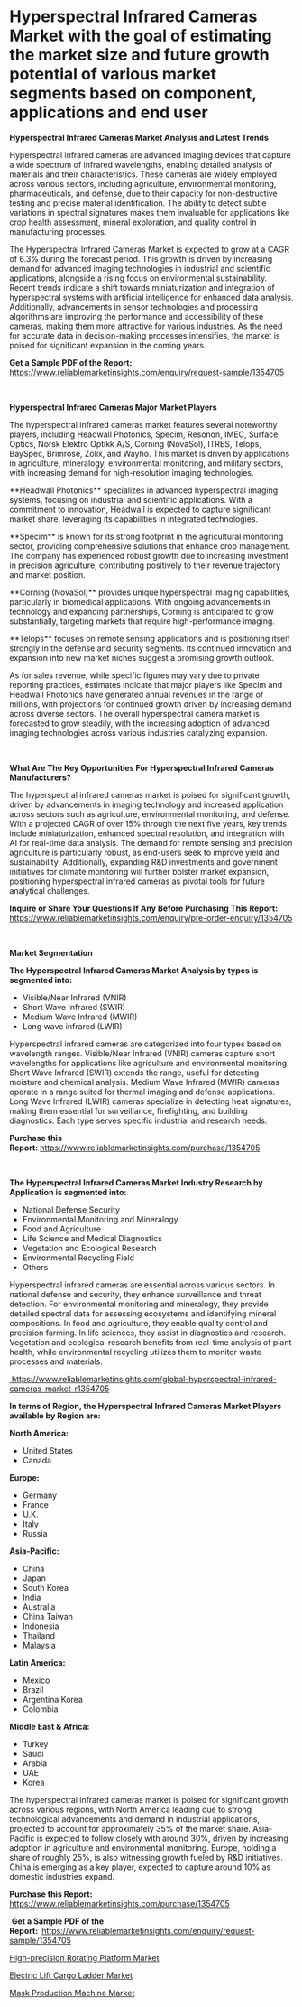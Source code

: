 <p><h1>Hyperspectral Infrared Cameras Market with the goal of estimating the market size and future growth potential of various market segments based on component, applications and end user</h1></p><p><strong>Hyperspectral Infrared Cameras Market Analysis and Latest Trends</strong></p>
<p><p>Hyperspectral infrared cameras are advanced imaging devices that capture a wide spectrum of infrared wavelengths, enabling detailed analysis of materials and their characteristics. These cameras are widely employed across various sectors, including agriculture, environmental monitoring, pharmaceuticals, and defense, due to their capacity for non-destructive testing and precise material identification. The ability to detect subtle variations in spectral signatures makes them invaluable for applications like crop health assessment, mineral exploration, and quality control in manufacturing processes.</p><p>The Hyperspectral Infrared Cameras Market is expected to grow at a CAGR of 6.3% during the forecast period. This growth is driven by increasing demand for advanced imaging technologies in industrial and scientific applications, alongside a rising focus on environmental sustainability. Recent trends indicate a shift towards miniaturization and integration of hyperspectral systems with artificial intelligence for enhanced data analysis. Additionally, advancements in sensor technologies and processing algorithms are improving the performance and accessibility of these cameras, making them more attractive for various industries. As the need for accurate data in decision-making processes intensifies, the market is poised for significant expansion in the coming years.</p></p>
<p><strong>Get a Sample PDF of the Report:&nbsp;</strong> <a href="https://www.reliablemarketinsights.com/enquiry/request-sample/1354705?utm_campaign=2182&utm_medium=2&utm_source=Github&utm_content=ia&utm_term=28022025&utm_id=hyperspectral-infrared-cameras">https://www.reliablemarketinsights.com/enquiry/request-sample/1354705</a></p>
<p>&nbsp;</p>
<p><strong>Hyperspectral Infrared Cameras Major Market Players</strong></p>
<p><p>The hyperspectral infrared cameras market features several noteworthy players, including Headwall Photonics, Specim, Resonon, IMEC, Surface Optics, Norsk Elektro Optikk A/S, Corning (NovaSol), ITRES, Telops, BaySpec, Brimrose, Zolix, and Wayho. This market is driven by applications in agriculture, mineralogy, environmental monitoring, and military sectors, with increasing demand for high-resolution imaging technologies.</p><p>**Headwall Photonics** specializes in advanced hyperspectral imaging systems, focusing on industrial and scientific applications. With a commitment to innovation, Headwall is expected to capture significant market share, leveraging its capabilities in integrated technologies.</p><p>**Specim** is known for its strong footprint in the agricultural monitoring sector, providing comprehensive solutions that enhance crop management. The company has experienced robust growth due to increasing investment in precision agriculture, contributing positively to their revenue trajectory and market position.</p><p>**Corning (NovaSol)** provides unique hyperspectral imaging capabilities, particularly in biomedical applications. With ongoing advancements in technology and expanding partnerships, Corning is anticipated to grow substantially, targeting markets that require high-performance imaging.</p><p>**Telops** focuses on remote sensing applications and is positioning itself strongly in the defense and security segments. Its continued innovation and expansion into new market niches suggest a promising growth outlook.</p><p>As for sales revenue, while specific figures may vary due to private reporting practices, estimates indicate that major players like Specim and Headwall Photonics have generated annual revenues in the range of millions, with projections for continued growth driven by increasing demand across diverse sectors. The overall hyperspectral camera market is forecasted to grow steadily, with the increasing adoption of advanced imaging technologies across various industries catalyzing expansion.</p></p>
<p>&nbsp;</p>
<p><strong>What Are The Key Opportunities For Hyperspectral Infrared Cameras Manufacturers?</strong></p>
<p><p>The hyperspectral infrared cameras market is poised for significant growth, driven by advancements in imaging technology and increased application across sectors such as agriculture, environmental monitoring, and defense. With a projected CAGR of over 15% through the next five years, key trends include miniaturization, enhanced spectral resolution, and integration with AI for real-time data analysis. The demand for remote sensing and precision agriculture is particularly robust, as end-users seek to improve yield and sustainability. Additionally, expanding R&D investments and government initiatives for climate monitoring will further bolster market expansion, positioning hyperspectral infrared cameras as pivotal tools for future analytical challenges.</p></p>
<p><strong>Inquire or Share Your Questions If Any Before Purchasing This Report:</strong> <a href="https://www.reliablemarketinsights.com/enquiry/pre-order-enquiry/1354705?utm_campaign=2182&utm_medium=2&utm_source=Github&utm_content=ia&utm_term=28022025&utm_id=hyperspectral-infrared-cameras">https://www.reliablemarketinsights.com/enquiry/pre-order-enquiry/1354705</a></p>
<p>&nbsp;</p>
<p><strong>Market Segmentation</strong></p>
<p><strong>The Hyperspectral Infrared Cameras Market Analysis by types is segmented into:</strong></p>
<p><ul><li>Visible/Near Infrared (VNIR)</li><li>Short Wave Infrared (SWIR)</li><li>Medium Wave Infrared (MWIR)</li><li>Long wave infrared (LWIR)</li></ul></p>
<p><p>Hyperspectral infrared cameras are categorized into four types based on wavelength ranges. Visible/Near Infrared (VNIR) cameras capture short wavelengths for applications like agriculture and environmental monitoring. Short Wave Infrared (SWIR) extends the range, useful for detecting moisture and chemical analysis. Medium Wave Infrared (MWIR) cameras operate in a range suited for thermal imaging and defense applications. Long Wave Infrared (LWIR) cameras specialize in detecting heat signatures, making them essential for surveillance, firefighting, and building diagnostics. Each type serves specific industrial and research needs.</p></p>
<p><strong>Purchase this Report:&nbsp;</strong><a href="https://www.reliablemarketinsights.com/purchase/1354705?utm_campaign=2182&utm_medium=2&utm_source=Github&utm_content=ia&utm_term=28022025&utm_id=hyperspectral-infrared-cameras">https://www.reliablemarketinsights.com/purchase/1354705</a></p>
<p>&nbsp;</p>
<p><strong>The Hyperspectral Infrared Cameras Market Industry Research by Application is segmented into:</strong></p>
<p><ul><li>National Defense Security</li><li>Environmental Monitoring and Mineralogy</li><li>Food and Agriculture</li><li>Life Science and Medical Diagnostics</li><li>Vegetation and Ecological Research</li><li>Environmental Recycling Field</li><li>Others</li></ul></p>
<p><p>Hyperspectral infrared cameras are essential across various sectors. In national defense and security, they enhance surveillance and threat detection. For environmental monitoring and mineralogy, they provide detailed spectral data for assessing ecosystems and identifying mineral compositions. In food and agriculture, they enable quality control and precision farming. In life sciences, they assist in diagnostics and research. Vegetation and ecological research benefits from real-time analysis of plant health, while environmental recycling utilizes them to monitor waste processes and materials.</p></p>
<p><a href="https://www.reliablemarketinsights.com/global-hyperspectral-infrared-cameras-market-r1354705?utm_campaign=2182&utm_medium=2&utm_source=Github&utm_content=ia&utm_term=28022025&utm_id=hyperspectral-infrared-cameras">&nbsp;https://www.reliablemarketinsights.com/global-hyperspectral-infrared-cameras-market-r1354705</a></p>
<p><strong>In terms of Region, the Hyperspectral Infrared Cameras Market Players available by Region are:</strong></p>
<p>
    <p> <strong> North America: </strong>
        <ul>
            <li>United States</li>
            <li>Canada</li>
        </ul>
        </p> 
    <p> <strong> Europe: </strong>
        <ul>
            <li>Germany</li>
            <li>France</li>
            <li>U.K.</li>
            <li>Italy</li>
            <li>Russia</li>
        </ul>
        </p> 
    <p> <strong> Asia-Pacific: </strong>
        <ul>
            <li>China</li>
            <li>Japan</li>
            <li>South Korea</li>
            <li>India</li>
            <li>Australia</li>
            <li>China Taiwan</li>
            <li>Indonesia</li>
            <li>Thailand</li>
            <li>Malaysia</li>
        </ul>
        </p> 
    <p> <strong> Latin America: </strong>
        <ul>
            <li>Mexico</li>
            <li>Brazil</li>
            <li>Argentina Korea</li>
            <li>Colombia</li>
        </ul>
        </p> 
    <p> <strong> Middle East & Africa: </strong>
        <ul>
            <li>Turkey</li>
            <li>Saudi</li>
            <li>Arabia</li>
            <li>UAE</li>
            <li>Korea</li>
        </ul>
    </p>
    </p>
<p><p>The hyperspectral infrared cameras market is poised for significant growth across various regions, with North America leading due to strong technological advancements and demand in industrial applications, projected to account for approximately 35% of the market share. Asia-Pacific is expected to follow closely with around 30%, driven by increasing adoption in agriculture and environmental monitoring. Europe, holding a share of roughly 25%, is also witnessing growth fueled by R&D initiatives. China is emerging as a key player, expected to capture around 10% as domestic industries expand.</p></p>
<p><strong>Purchase this Report: </strong><a href="https://www.reliablemarketinsights.com/purchase/1354705?utm_campaign=2182&utm_medium=2&utm_source=Github&utm_content=ia&utm_term=28022025&utm_id=hyperspectral-infrared-cameras">https://www.reliablemarketinsights.com/purchase/1354705</a></p>
<p>&nbsp;<strong>Get a Sample PDF of the Report:&nbsp;&nbsp;</strong><a href="https://www.reliablemarketinsights.com/enquiry/request-sample/1354705?utm_campaign=2182&utm_medium=2&utm_source=Github&utm_content=ia&utm_term=28022025&utm_id=hyperspectral-infrared-cameras">https://www.reliablemarketinsights.com/enquiry/request-sample/1354705</a></p>
<p><strong></strong></p>
<p><p><a href="https://github.com/reeseberro3j/Market-Research-Report-List-1/blob/main/high-precision-rotating-platform-market.md?utm_campaign=2182&utm_medium=2&utm_source=Github&utm_content=ia&utm_term=28022025&utm_id=hyperspectral-infrared-cameras">High-precision Rotating Platform Market</a></p><p><a href="https://github.com/irfadac/Market-Research-Report-List-5/blob/main/electric-lift-cargo-ladder-market.md?utm_campaign=2182&utm_medium=2&utm_source=Github&utm_content=ia&utm_term=28022025&utm_id=hyperspectral-infrared-cameras">Electric Lift Cargo Ladder Market</a></p><p><a href="https://github.com/billejuman43/Market-Research-Report-List-1/blob/main/mask-production-machine-market.md?utm_campaign=2182&utm_medium=2&utm_source=Github&utm_content=ia&utm_term=28022025&utm_id=hyperspectral-infrared-cameras">Mask Production Machine Market</a></p></p>